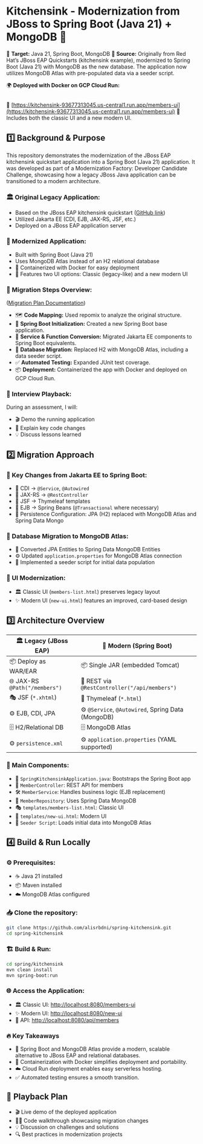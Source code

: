 # Kitchensink - Modernization from JBoss to Spring Boot (Java 21) + MongoDB 🚀


🎯 **Target:** Java 21, Spring Boot, MongoDB
💾 **Source:** Originally from Red Hat’s JBoss EAP Quickstarts (kitchensink example), modernized to Spring Boot (Java 21) with MongoDB as the new database. The application now utilizes MongoDB Atlas with pre-populated data via a seeder script.

🌍 **Deployed with Docker on GCP Cloud Run:**
##
🔗 [https://kitchensink-93677313045.us-central1.run.app/members-ui](https://kitchensink-93677313045.us-central1.run.app/members-ui)
🎨 Includes both the classic UI and a new modern UI.

## 1️⃣ Background & Purpose

This repository demonstrates the modernization of the JBoss EAP kitchensink quickstart application into a Spring Boot (Java 21) application. It was developed as part of a Modernization Factory: Developer Candidate Challenge, showcasing how a legacy JBoss Java application can be transitioned to a modern architecture.

### 🏛 Original Legacy Application:

*   Based on the JBoss EAP kitchensink quickstart ([GitHub link](https://github.com/jboss-developer/jboss-eap-quickstarts/tree/8.0.x/kitchensink))
*   Utilized Jakarta EE (CDI, EJB, JAX-RS, JSF, etc.)
*   Deployed on a JBoss EAP application server

### 🚀 Modernized Application:

*   Built with Spring Boot (Java 21)
*   Uses MongoDB Atlas instead of an H2 relational database
*   🐳 Containerized with Docker for easy deployment
*   🎨 Features two UI options: Classic (legacy-like) and a new modern UI

### 🔄 Migration Steps Overview:

([Migration Plan Documentation](https://whimsical.com/jboss-to-spring-boot-migration-plan-C3MPNSsr2k8GNGjbEztaCK))

*   🗺 **Code Mapping:** Used repomix to analyze the original structure.
*   🌱 **Spring Boot Initialization:** Created a new Spring Boot base application.
*   🔧 **Service & Function Conversion:** Migrated Jakarta EE components to Spring Boot equivalents.
*   💾 **Database Migration:** Replaced H2 with MongoDB Atlas, including a data seeder script.
*   ✅ **Automated Testing:** Expanded JUnit test coverage.
*   📦 **Deployment:** Containerized the app with Docker and deployed on GCP Cloud Run.

### 🎤 Interview Playback:

During an assessment, I will:

*   🎬 Demo the running application
*   📜 Explain key code changes
*   💡 Discuss lessons learned

## 2️⃣ Migration Approach

### 🔁 Key Changes from Jakarta EE to Spring Boot:

*   🔹 CDI → `@Service`, `@Autowired`
*   🔹 JAX-RS → `@RestController`
*   🔹 JSF → Thymeleaf templates
*   🔹 EJB → Spring Beans (`@Transactional` where necessary)
*   🔹 Persistence Configuration: JPA (H2) replaced with MongoDB Atlas and Spring Data Mongo

### 📂 Database Migration to MongoDB Atlas:

*   🔄 Converted JPA Entities to Spring Data MongoDB Entities
*   ⚙️ Updated `application.properties` for MongoDB Atlas connection
*   📜 Implemented a seeder script for initial data population

### 🎨 UI Modernization:

*   🏛 Classic UI (`members-list.html`) preserves legacy layout
*   ✨ Modern UI (`new-ui.html`) features an improved, card-based design

## 3️⃣ Architecture Overview

🏛 **Legacy (JBoss EAP)** | 🚀 **Modern (Spring Boot)**
----------------------- | -----------------------
📦 Deploy as WAR/EAR | 📦 Single JAR (embedded Tomcat)
🌐 JAX-RS `@Path("/members")` | 🔗 REST via `@RestController("/api/members")`
🎭 JSF (`*.xhtml`) | 🎨 Thymeleaf (`*.html`)
⚙️ EJB, CDI, JPA | ⚙️ `@Service`, `@Autowired`, Spring Data (MongoDB)
🗄 H2/Relational DB | 🗄 MongoDB Atlas
⚙️ `persistence.xml` | ⚙️ `application.properties` (YAML supported)

### 📌 Main Components:

*   🚀 `SpringKitchensinkApplication.java`: Bootstraps the Spring Boot app
*   🔗 `MemberController`: REST API for members
*   🛠 `MemberService`: Handles business logic (EJB replacement)
*   💾 `MemberRepository`: Uses Spring Data MongoDB
*   🎭 `templates/members-list.html`: Classic UI
*   🎨 `templates/new-ui.html`: Modern UI
*   📜 `Seeder Script`: Loads initial data into MongoDB Atlas

## 4️⃣ Build & Run Locally

### ⚙️ Prerequisites:

*   ☕ Java 21 installed
*   📦 Maven installed
*   ☁️ MongoDB Atlas configured

### 📥 Clone the repository:

```bash
git clone https://github.com/alisrbdni/spring-kitchensink.git
cd spring-kitchensink
```

### 🏗 Build & Run:

```bash
cd spring/kitchensink
mvn clean install
mvn spring-boot:run
```

### 🌐 Access the Application:

*   🏛 Classic UI: [http://localhost:8080/members-ui](http://localhost:8080/members-ui)
*   ✨ Modern UI: [http://localhost:8080/new-ui](http://localhost:8080/new-ui)
*   🔗 API: [http://localhost:8080/api/members](http://localhost:8080/api/members)

### 🔥 Key Takeaways

*   🚀 Spring Boot and MongoDB Atlas provide a modern, scalable alternative to JBoss EAP and relational databases.
*   🐳 Containerization with Docker simplifies deployment and portability.
*   ☁️ Cloud Run deployment enables easy serverless hosting.
*   ✅ Automated testing ensures a smooth transition.

## 📅 Playback Plan

*   🎬 Live demo of the deployed application
*   👨‍💻 Code walkthrough showcasing migration changes
*   💡 Discussion on challenges and solutions
*   🔍 Best practices in modernization projects
